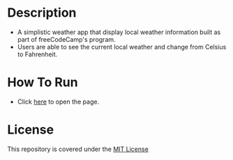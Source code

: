 # Description
* A simplistic weather app that display local weather information built as part of freeCodeCamp's program.
* Users are able to see the current local weather and change from Celsius to Fahrenheit.

# How To Run
* Click [here](http://ncaron.github.io/local-weather/) to open the page.

# License
This repository is covered under the [MIT License](LICENSE)